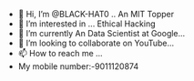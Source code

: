 - 👋 Hi, I’m @BLACK-HAT0 .. An MIT Topper 
- 👀 I’m interested in ... Ethical Hacking
- 🌱 I’m currently An Data Scientist at Google... 
- 💞️ I’m looking to collaborate on YouTube...
- 📫 How to reach me ...
- My mobile number:-9011120874

<!---
BLACK-HAT0/BLACK-HAT0 is a ✨ special ✨ repository because its `README.md` (this file) appears on your GitHub profile.
You can click the Preview link to take a look at your changes.
--->
